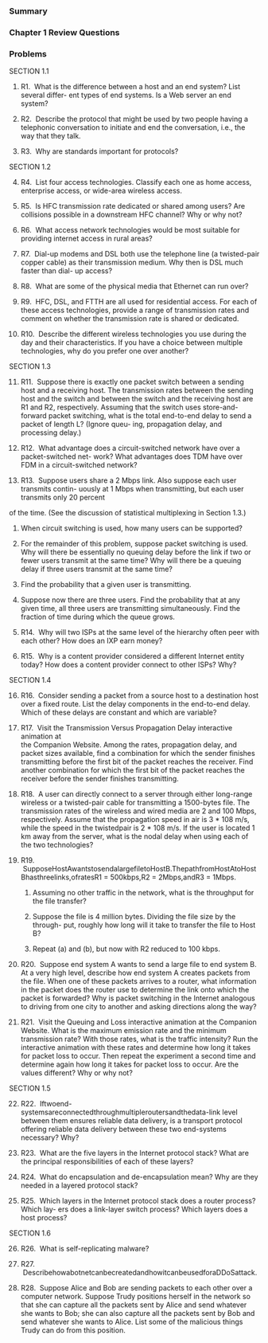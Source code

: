 ### Summary

### Chapter 1 Review Questions

### Problems

SECTION 1.1

1. R1.  What is the difference between a host and an end system? List several differ- ent types of end systems. Is a Web server an end system?
    
2. R2.  Describe the protocol that might be used by two people having a telephonic conversation to initiate and end the conversation, i.e., the way that they talk.
    
3. R3.  Why are standards important for protocols?
    

SECTION 1.2

4. R4.  List four access technologies. Classify each one as home access, enterprise access, or wide-area wireless access.
    
5. R5.  Is HFC transmission rate dedicated or shared among users? Are collisions possible in a downstream HFC channel? Why or why not?
    
6. R6.  What access network technologies would be most suitable for providing internet access in rural areas?
    
7. R7.  Dial-up modems and DSL both use the telephone line (a twisted-pair copper cable) as their transmission medium. Why then is DSL much faster than dial- up access?
    
8. R8.  What are some of the physical media that Ethernet can run over?
    
9. R9.  HFC, DSL, and FTTH are all used for residential access. For each of these access technologies, provide a range of transmission rates and comment on whether the transmission rate is shared or dedicated.
    
10. R10.  Describe the different wireless technologies you use during the day and their characteristics. If you have a choice between multiple technologies, why do you prefer one over another?

SECTION 1.3

11. R11.  Suppose there is exactly one packet switch between a sending host and a receiving host. The transmission rates between the sending host and the switch and between the switch and the receiving host are R1 and R2, respectively. Assuming that the switch uses store-and-forward packet switching, what is the total end-to-end delay to send a packet of length L? (Ignore queu- ing, propagation delay, and processing delay.)
    
12. R12.  What advantage does a circuit-switched network have over a packet-switched net- work? What advantages does TDM have over FDM in a circuit-switched network?
    
13. R13.  Suppose users share a 2 Mbps link. Also suppose each user transmits contin- uously at 1 Mbps when transmitting, but each user transmits only 20 percent
    

of the time. (See the discussion of statistical multiplexing in Section 1.3.)

1. When circuit switching is used, how many users can be supported?
    
2. For the remainder of this problem, suppose packet switching is used. Why will there be essentially no queuing delay before the link if two or fewer users transmit at the same time? Why will there be a queuing delay if three users transmit at the same time?
    
3. Find the probability that a given user is transmitting.
    
4. Suppose now there are three users. Find the probability that at any given time, all three users are transmitting simultaneously. Find the fraction of time during which the queue grows.
    

14. R14.  Why will two ISPs at the same level of the hierarchy often peer with each other? How does an IXP earn money?
    
15. R15.  Why is a content provider considered a different Internet entity today? How does a content provider connect to other ISPs? Why?
    

SECTION 1.4

16. R16.  Consider sending a packet from a source host to a destination host over a fixed route. List the delay components in the end-to-end delay. Which of these delays are constant and which are variable?
    
17. R17.  Visit the Transmission Versus Propagation Delay interactive animation at  
    the Companion Website. Among the rates, propagation delay, and packet sizes available, find a combination for which the sender finishes transmitting before the first bit of the packet reaches the receiver. Find another combination for which the first bit of the packet reaches the receiver before the sender finishes transmitting.
    
18. R18.  A user can directly connect to a server through either long-range wireless or a twisted-pair cable for transmitting a 1500-bytes file. The transmission rates of the wireless and wired media are 2 and 100 Mbps, respectively. Assume that the propagation speed in air is 3 * 108 m/s, while the speed in the twistedpair is 2 * 108 m/s. If the user is located 1 km away from the server, what is the nodal delay when using each of the two technologies?

19. R19.  SupposeHostAwantstosendalargefiletoHostB.ThepathfromHostAtoHost Bhasthreelinks,ofratesR1 = 500kbps,R2 = 2Mbps,andR3 = 1Mbps.
    
    1. Assuming no other traffic in the network, what is the throughput for the file transfer?
        
    2. Suppose the file is 4 million bytes. Dividing the file size by the through- put, roughly how long will it take to transfer the file to Host B?
        
    3. Repeat (a) and (b), but now with R2 reduced to 100 kbps.
        
20. R20.  Suppose end system A wants to send a large file to end system B. At a very high level, describe how end system A creates packets from the file. When one of these packets arrives to a router, what information in the packet does the router use to determine the link onto which the packet is forwarded? Why is packet switching in the Internet analogous to driving from one city to another and asking directions along the way?
    
21. R21.  Visit the Queuing and Loss interactive animation at the Companion Website. What is the maximum emission rate and the minimum transmission rate? With those rates, what is the traffic intensity? Run the interactive animation with these rates and determine how long it takes for packet loss to occur. Then repeat the experiment a second time and determine again how long it takes for packet loss to occur. Are the values different? Why or why not?
    

SECTION 1.5

22. R22.  Iftwoend-systemsareconnectedthroughmultipleroutersandthedata-link level between them ensures reliable data delivery, is a transport protocol offering reliable data delivery between these two end-systems necessary? Why?
    
23. R23.  What are the five layers in the Internet protocol stack? What are the principal responsibilities of each of these layers?
    
24. R24.  What do encapsulation and de-encapsulation mean? Why are they needed in a layered protocol stack?
    
25. R25.  Which layers in the Internet protocol stack does a router process? Which lay- ers does a link-layer switch process? Which layers does a host process?
    

SECTION 1.6

26. R26.  What is self-replicating malware?
    
27. R27.  DescribehowabotnetcanbecreatedandhowitcanbeusedforaDDoSattack.
    
28. R28.  Suppose Alice and Bob are sending packets to each other over a computer network. Suppose Trudy positions herself in the network so that she can capture all the packets sent by Alice and send whatever she wants to Bob; she can also capture all the packets sent by Bob and send whatever she wants to Alice. List some of the malicious things Trudy can do from this position.